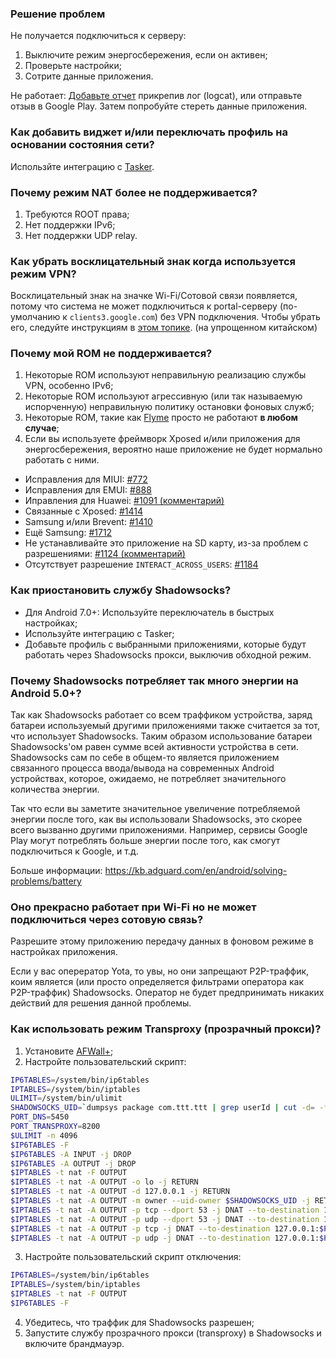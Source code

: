 ### Решение проблем

Не получается подключиться к серверу:

1. Выключите режим энергосбережения, если он активен;
2. Проверьте настройки;
3. Сотрите данные приложения.

Не работает: [Добавьте отчет](https://github.com/shadowsocks/shadowsocks-android/issues/new) прикрепив лог (logcat), или отправьте отзыв в Google Play. Затем попробуйте стереть данные приложения.

### Как добавить виджет и/или переключать профиль на основании состояния сети?

Использйте интеграцию с [Tasker](http://tasker.dinglisch.net/).

### Почему режим NAT более не поддерживается?

1. Требуются ROOT права;
2. Нет поддержки IPv6;
3. Нет поддержки UDP relay.

### Как убрать восклицательный знак когда используется режим VPN?

Восклицательный знак на значке Wi-Fi/Сотовой связи появляется, потому что система не может подключиться к portal-серверу (по-умолчанию к `clients3.google.com`) без VPN подключения. Чтобы убрать его, следуйте инструкциям в [этом топике](https://www.noisyfox.cn/45.html). (на упрощенном китайском)

### Почему мой ROM не поддерживается?

1. Некоторые ROM используют неправильную реализацию службы VPN, особенно IPv6;
2. Некоторые ROM используют агрессивную (или так называемую испорченную) неправильную политику остановки фоновых служб;
3. Некоторые ROM, такие как [Flyme](https://github.com/shadowsocks/shadowsocks-android/issues/1821) просто не работают **в любом случае**;
4. Если вы используете фреймворк Xposed и/или приложения для энергосбережения, вероятно наше приложение не будет нормально работать с ними.

* Исправления для MIUI: [#772](https://github.com/shadowsocks/shadowsocks-android/issues/772)
* Исправления для EMUI: [#888](https://github.com/shadowsocks/shadowsocks-android/issues/888)
* Иправления для Huawei: [#1091 (комментарий)](https://github.com/shadowsocks/shadowsocks-android/issues/1091#issuecomment-276949836)
* Связанные с Xposed: [#1414](https://github.com/shadowsocks/shadowsocks-android/issues/1414)
* Samsung и/или Brevent: [#1410](https://github.com/shadowsocks/shadowsocks-android/issues/1410)
* Ещё Samsung: [#1712](https://github.com/shadowsocks/shadowsocks-android/issues/1712)
* Не устанавливайте это приложение на SD карту, из-за проблем с разрешениями: [#1124 (комментарий)](https://github.com/shadowsocks/shadowsocks-android/issues/1124#issuecomment-307556453)
* Отсутствует разрешение `INTERACT_ACROSS_USERS`: [#1184](https://github.com/shadowsocks/shadowsocks-android/issues/1184)

### Как приостановить службу Shadowsocks?

* Для Android 7.0+: Используйте переключатель в быстрых настройках;
* Используйте интеграцию с Tasker;
* Добавьте профиль c выбранными приложениями, которые будут работать через Shadowsocks прокси, выключив обходной режим.

### Почему Shadowsocks потребляет так много энергии на Android 5.0+?

Так как Shadowsocks работает со всем траффиком устройства, заряд батареи используемый другими приложениями также считается за тот, что использует Shadowsocks. Таким образом использование батареи Shadowsocks'ом равен сумме всей активности устройства в сети. Shadowsocks сам по себе в общем-то является приложением связанного процесса ввода/вывода на современных Android устройствах, которое, ожидаемо, не потребляет значительного количества энергии.

Так что если вы заметите значительное увеличение потребляемой энергии после того, как вы использовали Shadowsocks, это скорее всего вызванно другими приложениями. Например, сервисы Google Play могут потреблять больше энергии после того, как смогут подключиться к Google, и т.д.

Больше информации: https://kb.adguard.com/en/android/solving-problems/battery

### Оно прекрасно работает при Wi-Fi но не может подключиться через сотовую связь?

Разрешите этому приложению передачу данных в фоновом режиме в настройках приложения.

Если у вас оперератор Yota, то увы, но они запрещают P2P-траффик, коим является (или просто определяется фильтрами оператора как P2P-траффик) Shadowsocks. Оператор не будет предпринимать никаких действий для решения данной проблемы.

### Как использовать режим Transproxy (прозрачный прокси)?

1. Установите [AFWall+](https://github.com/ukanth/afwall);
2. Настройте пользовательский скрипт:
```sh
IP6TABLES=/system/bin/ip6tables
IPTABLES=/system/bin/iptables
ULIMIT=/system/bin/ulimit
SHADOWSOCKS_UID=`dumpsys package com.ttt.ttt | grep userId | cut -d= -f2 - | cut -d' ' -f1 -`
PORT_DNS=5450
PORT_TRANSPROXY=8200
$ULIMIT -n 4096
$IP6TABLES -F
$IP6TABLES -A INPUT -j DROP
$IP6TABLES -A OUTPUT -j DROP
$IPTABLES -t nat -F OUTPUT
$IPTABLES -t nat -A OUTPUT -o lo -j RETURN
$IPTABLES -t nat -A OUTPUT -d 127.0.0.1 -j RETURN
$IPTABLES -t nat -A OUTPUT -m owner --uid-owner $SHADOWSOCKS_UID -j RETURN
$IPTABLES -t nat -A OUTPUT -p tcp --dport 53 -j DNAT --to-destination 127.0.0.1:$PORT_DNS
$IPTABLES -t nat -A OUTPUT -p udp --dport 53 -j DNAT --to-destination 127.0.0.1:$PORT_DNS
$IPTABLES -t nat -A OUTPUT -p tcp -j DNAT --to-destination 127.0.0.1:$PORT_TRANSPROXY
$IPTABLES -t nat -A OUTPUT -p udp -j DNAT --to-destination 127.0.0.1:$PORT_TRANSPROXY
```
3. Настройте пользовательский скрипт отключения:
```sh
IP6TABLES=/system/bin/ip6tables
IPTABLES=/system/bin/iptables
$IPTABLES -t nat -F OUTPUT
$IP6TABLES -F
```
4. Убедитесь, что траффик для Shadowsocks разрешен;
5. Запустите службу прозрачного прокси (transproxy) в Shadowsocks и включите брандмауэр.

